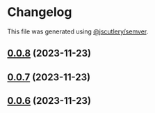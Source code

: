 # Changelog

This file was generated using [@jscutlery/semver](https://github.com/jscutlery/semver).

## [0.0.8](https://github.com/IPS-LMU/octra/compare/utilities-0.0.7...utilities-0.0.8) (2023-11-23)



## [0.0.7](https://github.com/IPS-LMU/octra/compare/utilities-0.0.6...utilities-0.0.7) (2023-11-23)



## [0.0.6](https://github.com/IPS-LMU/octra/compare/utilities-0.0.5...utilities-0.0.6) (2023-11-23)
